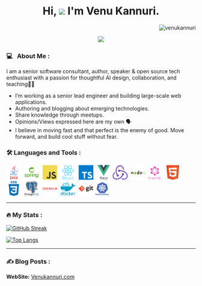 <h1 align="center">
  Hi, <img src="https://media.giphy.com/media/hvRJCLFzcasrR4ia7z/giphy.gif" width="30"> I'm Venu Kannuri.
</h1>

<img src="https://komarev.com/ghpvc/?username=venukannuri&style=flat-square&color=blue" align='right' alt="venukannuri"/>
<br/>


<p align="center">
  <img src="https://readme-typing-svg.demolab.com?font=Fira+Code&pause=1000&center=true&width=435&lines=Solution+Architect;Development+Lead+;Senior+Developer;Trainer+%2F+Mentor">
</p>

### 💻 &nbsp; About Me :
I am a senior software consultant, author, speaker & open source tech enthusiast with a passion for thoughtful AI design, collaboration, and teaching👨‍💻
- I’m working as a senior lead engineer and building large-scale web applications.
- Authoring and blogging about emerging technologies.
- Share knowledge through meetups.
- Opinions/Views expressed here are my own 🗣️
- I believe in moving fast and that perfect is the enemy of good. Move forward, and build cool stuff without fear.



### :hammer_and_wrench: Languages and Tools :
<div>
  <img src="https://github.com/devicons/devicon/blob/master/icons/java/java-original-wordmark.svg" title="Java" alt="Java" width="40" height="40"/>&nbsp;
  <img src="https://github.com/devicons/devicon/blob/master/icons/spring/spring-original-wordmark.svg" title="Spring" alt="Spring" width="40" height="40"/>&nbsp;
  <img src="https://github.com/devicons/devicon/blob/master/icons/javascript/javascript-original.svg" title="JavaScript" alt="JavaScript" width="40" height="40"/>&nbsp;
  <img src="https://github.com/devicons/devicon/blob/master/icons/react/react-original-wordmark.svg" title="React" alt="React" width="40" height="40"/>&nbsp;
  <img src="https://github.com/devicons/devicon/blob/master/icons/typescript/typescript-original.svg" title="TypeScript" alt="TypeScript" width="40" height="40"/>&nbsp;
  <img src="https://github.com/devicons/devicon/blob/master/icons/vuejs/vuejs-original-wordmark.svg" title="VueJS" alt="=VueJS" width="40" height="40"/>
  <img src="https://github.com/devicons/devicon/blob/master/icons/redux/redux-original.svg" title="Redux" alt="Redux " width="40" height="40"/>&nbsp;
  <img src="https://github.com/devicons/devicon/blob/master/icons/nodejs/nodejs-original-wordmark.svg" title="NodeJS" alt="NodeJS" width="40" height="40"/>
  <img src="https://github.com/devicons/devicon/blob/master/icons/graphql/graphql-plain-wordmark.svg" title="GraphQL" alt="GraphQL" width="40" height="40"/>&nbsp;
  <img src="https://github.com/devicons/devicon/blob/master/icons/html5/html5-original.svg" title="HTML5" alt="HTML" width="40" height="40"/>&nbsp;
  <img src="https://github.com/devicons/devicon/blob/master/icons/css3/css3-plain-wordmark.svg"  title="CSS3" alt="CSS" width="40" height="40"/>&nbsp;
  <img src="https://github.com/devicons/devicon/blob/master/icons/postgresql/postgresql-original-wordmark.svg" title="Postgresql"  alt="Postgresql" width="40" height="40"/>&nbsp;
  <img src="https://github.com/devicons/devicon/blob/master/icons/oracle/oracle-original.svg" title="Oracle"  alt="Oracle" width="40" height="40"/>&nbsp;
  <img src="https://github.com/devicons/devicon/blob/master/icons/docker/docker-plain-wordmark.svg" title="Docker" alt="Docker" width="40" height="40"/>&nbsp;
  <img src="https://github.com/devicons/devicon/blob/master/icons/git/git-original-wordmark.svg" title="Git" alt="Git" width="40" height="40"/>
  <img src="https://github.com/devicons/devicon/blob/master/icons/kubernetes/kubernetes-plain-wordmark.svg" title="kubernetes" alt="kubernetes" width="40" height="40"/>

</div>

---

### :fire: My Stats :

[![GitHub Streak](https://github-readme-streak-stats.herokuapp.com/?user=venukannuri&theme=monokai-metallian&hide_border=true)](https://git.io/streak-stats)

[![Top Langs](https://github-readme-stats.vercel.app/api/top-langs/?username=venukannuri&layout=compact&theme=dracula)](https://github.com/Venukannuri)

---

### :writing_hand: Blog Posts :
**WebSite:** [Venukannuri.com](https://venukannuri.com)
